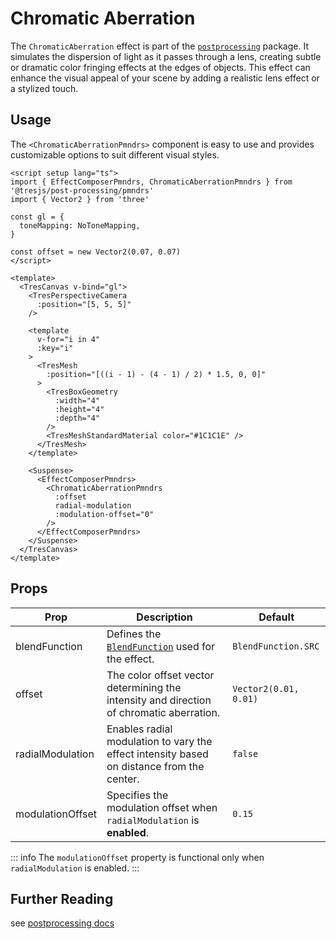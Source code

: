 # Chromatic Aberration

<DocsDemo>
  <ChromaticAberrationDemo />
</DocsDemo>

The `ChromaticAberration` effect is part of the [`postprocessing`](https://pmndrs.github.io/postprocessing/public/docs/class/src/effects/ChromaticAberrationEffect.js~ChromaticAberrationEffect.html) package. It simulates the dispersion of light as it passes through a lens, creating subtle or dramatic color fringing effects at the edges of objects. This effect can enhance the visual appeal of your scene by adding a realistic lens effect or a stylized touch.

## Usage

The `<ChromaticAberrationPmndrs>` component is easy to use and provides customizable options to suit different visual styles.

```vue{2,34-42}
<script setup lang="ts">
import { EffectComposerPmndrs, ChromaticAberrationPmndrs } from '@tresjs/post-processing/pmndrs'
import { Vector2 } from 'three'

const gl = {
  toneMapping: NoToneMapping,
}

const offset = new Vector2(0.07, 0.07)
</script>

<template>
  <TresCanvas v-bind="gl">
    <TresPerspectiveCamera
      :position="[5, 5, 5]"
    />

    <template
      v-for="i in 4"
      :key="i"
    >
      <TresMesh
        :position="[((i - 1) - (4 - 1) / 2) * 1.5, 0, 0]"
      >
        <TresBoxGeometry
          :width="4"
          :height="4"
          :depth="4"
        />
        <TresMeshStandardMaterial color="#1C1C1E" />
      </TresMesh>
    </template>

    <Suspense>
      <EffectComposerPmndrs>
        <ChromaticAberrationPmndrs
          :offset
          radial-modulation
          :modulation-offset="0"
        />
      </EffectComposerPmndrs>
    </Suspense>
  </TresCanvas>
</template>
```

## Props

| Prop              | Description                                                                                                   | Default                   |
| ----------------- | ------------------------------------------------------------------------------------------------------------- | ------------------------- |
| blendFunction     | Defines the [`BlendFunction`](https://pmndrs.github.io/postprocessing/public/docs/variable/index.html#static-variable-BlendFunction) used for the effect.                                                               | `BlendFunction.SRC`       |
| offset            | The color offset vector determining the intensity and direction of chromatic aberration.                     | `Vector2(0.01, 0.01)`     |
| radialModulation  | Enables radial modulation to vary the effect intensity based on distance from the center.                    | `false`                   |
| modulationOffset  | Specifies the modulation offset when `radialModulation` is **enabled**.                                          | `0.15`                    |

::: info
The `modulationOffset` property is functional only when `radialModulation` is enabled.
:::

## Further Reading
see [postprocessing docs](https://pmndrs.github.io/postprocessing/public/docs/class/src/effects/ToneMappingEffect.js~ToneMappingEffect.html)
